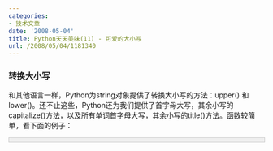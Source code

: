 ```yaml
---
categories:
- 技术文章
date: '2008-05-04'
title: Python天天美味(11) - 可爱的大小写
url: /2008/05/04/1181340
---
```



### 转换大小写

和其他语言一样，Python为string对象提供了转换大小写的方法：upper() 和 lower()。还不止这些，Python还为我们提供了首字母大写，其余小写的capitalize()方法，以及所有单词首字母大写，其余小写的title()方法。函数较简单，看下面的例子：

<div style="border: 1px solid #cccccc; padding: 4px 5px 4px 4px; background-color: #eeeeee; font-size: 13px; width: 98%;"><!--

Code highlighting produced by Actipro CodeHighlighter (freeware)

http://www.CodeHighlighter.com/

-->![](http://www.cnblogs.com/Images/OutliningIndicators/None.gif)<span style="color: #000000;">s&nbsp;</span><span style="color: #000000;">=</span><span style="color: #000000;">&nbsp;</span><span style="color: #800000;">'</span><span style="color: #800000;">hEllo&nbsp;pYthon</span><span style="color: #800000;">'</span><span style="color: #000000;">

![](http://www.cnblogs.com/Images/OutliningIndicators/None.gif)</span><span style="color: #0000ff;">print</span><span style="color: #000000;">&nbsp;s.upper()

![](http://www.cnblogs.com/Images/OutliningIndicators/None.gif)</span><span style="color: #0000ff;">print</span><span style="color: #000000;">&nbsp;s.lower()

![](http://www.cnblogs.com/Images/OutliningIndicators/None.gif)</span><span style="color: #0000ff;">print</span><span style="color: #000000;">&nbsp;s.capitalize()

![](http://www.cnblogs.com/Images/OutliningIndicators/None.gif)</span><span style="color: #0000ff;">print</span><span style="color: #000000;">&nbsp;s.title()</span></div>

输出结果：

HELLO PYTHON

hello python

Hello python

Hello Python

### 判断大小写

Python提供了isupper()，islower()，istitle()方法用来判断字符串的大小写。注意的是：

1. 没有提供 iscapitalize()方法，下面我们会自己实现，至于为什么Python没有为我们实现，就不得而知了。

2. 如果对空字符串使用isupper()，islower()，istitle()，返回的结果都为False。

<div style="border: 1px solid #cccccc; padding: 4px 5px 4px 4px; background-color: #eeeeee; font-size: 13px; width: 98%;"><!--

Code highlighting produced by Actipro CodeHighlighter (freeware)

http://www.CodeHighlighter.com/

-->![](http://www.cnblogs.com/Images/OutliningIndicators/None.gif)<span style="color: #0000ff;">print</span><span style="color: #000000;">&nbsp;</span><span style="color: #800000;">'</span><span style="color: #800000;">A</span><span style="color: #800000;">'</span><span style="color: #000000;">.isupper()&nbsp;</span><span style="color: #008000;">#</span><span style="color: #008000;">True</span><span style="color: #008000;">

![](http://www.cnblogs.com/Images/OutliningIndicators/None.gif)</span><span style="color: #0000ff;">print</span><span style="color: #000000;">&nbsp;</span><span style="color: #800000;">'</span><span style="color: #800000;">A</span><span style="color: #800000;">'</span><span style="color: #000000;">.islower()&nbsp;</span><span style="color: #008000;">#</span><span style="color: #008000;">False</span><span style="color: #008000;">

![](http://www.cnblogs.com/Images/OutliningIndicators/None.gif)</span><span style="color: #0000ff;">print</span><span style="color: #000000;">&nbsp;</span><span style="color: #800000;">'</span><span style="color: #800000;">Python&nbsp;Is&nbsp;So&nbsp;Good</span><span style="color: #800000;">'</span><span style="color: #000000;">.istitle()&nbsp;</span><span style="color: #008000;">#</span><span style="color: #008000;">True</span><span style="color: #008000;">

![](http://www.cnblogs.com/Images/OutliningIndicators/None.gif)#</span><span style="color: #008000;">print&nbsp;'Dont&nbsp;do&nbsp;that!'.iscapitalize()&nbsp;#错误，不存在iscapitalize()方法</span></div>

### 实现iscapitalize

1. 如果我们只是简单比较原字符串与进行了capitallize()转换的字符串的话，如果我们传入的原字符串为空字符串的话，返回结果会为True，这不符合我们上面提到的第2点。

<div style="border: 1px solid #cccccc; padding: 4px 5px 4px 4px; background-color: #eeeeee; font-size: 13px; width: 98%;"><!--

Code highlighting produced by Actipro CodeHighlighter (freeware)

http://www.CodeHighlighter.com/

-->![](http://www.cnblogs.com/Images/OutliningIndicators/None.gif)<span style="color: #0000ff;">def</span><span style="color: #000000;">&nbsp;iscapitalized(s):

![](http://www.cnblogs.com/Images/OutliningIndicators/None.gif)&nbsp;&nbsp;&nbsp;&nbsp;</span><span style="color: #0000ff;">return</span><span style="color: #000000;">&nbsp;s&nbsp;</span><span style="color: #000000;">==</span><span style="color: #000000;">&nbsp;s.capitalize(&nbsp;)</span></div>
有人想到返回时加入条件，判断len(s)&gt;0，其实这样是有问题的，因为当我们调用iscapitalize('123')时，返回的是True，不是我们预期的结果。

2. 因此，我们回忆起了之前的translate方法，去判断字符串是否包含任何英文字母。实现如下：

<div style="border: 1px solid #cccccc; padding: 4px 5px 4px 4px; background-color: #eeeeee; font-size: 13px; width: 98%;"><!--

Code highlighting produced by Actipro CodeHighlighter (freeware)

http://www.CodeHighlighter.com/

-->![](http://www.cnblogs.com/Images/OutliningIndicators/None.gif)<span style="color: #0000ff;">import</span><span style="color: #000000;">&nbsp;string

![](http://www.cnblogs.com/Images/OutliningIndicators/None.gif)notrans&nbsp;</span><span style="color: #000000;">=</span><span style="color: #000000;">&nbsp;string.maketrans(</span><span style="color: #800000;">''</span><span style="color: #000000;">,&nbsp;</span><span style="color: #800000;">''</span><span style="color: #000000;">)

![](http://www.cnblogs.com/Images/OutliningIndicators/None.gif)</span><span style="color: #0000ff;">def</span><span style="color: #000000;">&nbsp;containsAny(str,&nbsp;strset):

![](http://www.cnblogs.com/Images/OutliningIndicators/None.gif)&nbsp;&nbsp;&nbsp;&nbsp;</span><span style="color: #0000ff;">return</span><span style="color: #000000;">&nbsp;len(strset)&nbsp;</span><span style="color: #000000;">!=</span><span style="color: #000000;">&nbsp;len(strset.translate(notrans,&nbsp;str))

![](http://www.cnblogs.com/Images/OutliningIndicators/None.gif)</span><span style="color: #0000ff;">def</span><span style="color: #000000;">&nbsp;iscapitalized(s):

![](http://www.cnblogs.com/Images/OutliningIndicators/None.gif)&nbsp;&nbsp;&nbsp;&nbsp;</span><span style="color: #0000ff;">return</span><span style="color: #000000;">&nbsp;s&nbsp;</span><span style="color: #000000;">==</span><span style="color: #000000;">&nbsp;s.capitalize(&nbsp;)&nbsp;</span><span style="color: #0000ff;">and</span><span style="color: #000000;">&nbsp;containsAny(s,&nbsp;string.letters)

![](http://www.cnblogs.com/Images/OutliningIndicators/None.gif)&nbsp;&nbsp;&nbsp;&nbsp;</span><span style="color: #008000;">#</span><span style="color: #008000;">return&nbsp;s&nbsp;==&nbsp;s.capitalize(&nbsp;)&nbsp;and&nbsp;len(s)&nbsp;&gt;&nbsp;0&nbsp;#如果s为数字组成的字符串，这个方法将行不通</span></div>
调用一下试试：

<div style="border: 1px solid #cccccc; padding: 4px 5px 4px 4px; background-color: #eeeeee; font-size: 13px; width: 98%;"><!--

Code highlighting produced by Actipro CodeHighlighter (freeware)

http://www.CodeHighlighter.com/

-->![](http://www.cnblogs.com/Images/OutliningIndicators/None.gif)<span style="color: #0000ff;">print</span><span style="color: #000000;">&nbsp;iscapitalized(</span><span style="color: #800000;">'</span><span style="color: #800000;">123</span><span style="color: #800000;">'</span><span style="color: #000000;">)

![](http://www.cnblogs.com/Images/OutliningIndicators/None.gif)</span><span style="color: #0000ff;">print</span><span style="color: #000000;">&nbsp;iscapitalized(</span><span style="color: #800000;">''</span><span style="color: #000000;">)

![](http://www.cnblogs.com/Images/OutliningIndicators/None.gif)</span><span style="color: #0000ff;">print</span><span style="color: #000000;">&nbsp;iscapitalized(</span><span style="color: #800000;">'</span><span style="color: #800000;">Evergreen&nbsp;is&nbsp;zcr1985</span><span style="color: #800000;">'</span><span style="color: #000000;">)</span></div>

输出结果：

False

False

True

#### [Python  天天美味系列（总）](http://www.cnblogs.com/coderzh/archive/2008/07/08/pythoncookbook.html)
  
[Python    天天美味(9) - translator](http://www.cnblogs.com/coderzh/archive/2008/05/03/1180705.html) &nbsp;
  
[Python    天天美味(10) - 除法小技巧](http://www.cnblogs.com/coderzh/archive/2008/05/04/1181250.html) &nbsp;
  
[Python    天天美味(11) - 可爱的大小写](http://www.cnblogs.com/coderzh/archive/2008/05/04/1181340.html) 
 [Python    天天美味(12) - 条件判断的缩写](http://www.cnblogs.com/coderzh/archive/2008/05/04/1181416.html)&nbsp;
  
[Python    天天美味(13) - struct.unpack](http://www.cnblogs.com/coderzh/archive/2008/05/04/1181462.html)&nbsp; &nbsp;
...